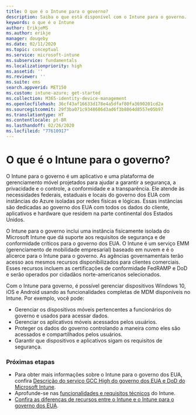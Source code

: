```yaml
---
title: O que é o Intune para o governo?
description: Saiba o que está disponível com o Intune para o governo.
keywords: o que é o Intune
author: ErikjeMS
ms.author: erikje
manager: dougeby
ms.date: 02/11/2020
ms.topic: conceptual
ms.service: microsoft-intune
ms.subservice: fundamentals
ms.localizationpriority: high
ms.assetid: ''
ms.reviewer: ''
ms.suite: ems
search.appverid: MET150
ms.custom: intune-azure; get-started
ms.collection: M365-identity-device-management
ms.openlocfilehash: 36cf43af16633d178e4a5dfaf80fa3690201cd2a
ms.sourcegitcommit: 29f3ba071c9348686d3ad6f3b8864d8557e05b97
ms.translationtype: HT
ms.contentlocale: pt-BR
ms.lasthandoff: 02/26/2020
ms.locfileid: "77610917"
---
```

# <a name="what-is-intune-for-government"></a>O que é o Intune para o governo?

O Intune para o governo é um aplicativo e uma plataforma de gerenciamento móvel projetados para ajudar a garantir a segurança, a privacidade e o controle, a conformidade e a transparência. Ele atende às necessidades federais, estaduais e locais do governo dos EUA com instâncias do Azure isoladas por redes físicas e lógicas. Essas instâncias são dedicadas ao governo dos EUA com todos os dados do cliente, aplicativos e hardware que residem na parte continental dos Estados Unidos. 

O Intune para o governo inclui uma instância fisicamente isolada do Microsoft Intune que dá suporte aos requisitos de segurança e de conformidade críticos para o governo dos EUA. O Intune é um serviço EMM (gerenciamento de mobilidade empresarial) baseado em nuvem e é o alicerce para o Intune para o governo. As agências governamentais terão acesso aos mesmos recursos disponibilizados para clientes comerciais. Esses recursos incluem as certificações de conformidade FedRAMP e DoD e serão operados por cidadãos norte-americanos selecionados.

Com o Intune para governo, é possível gerenciar dispositivos Windows 10, iOS e Android usando as funcionalidades completas de MDM disponíveis no Intune. Por exemplo, você pode:

- Gerenciar os dispositivos móveis pertencentes a funcionários do governo e usados para acessar dados.
- Gerenciar os aplicativos móveis acessados pelos usuários.
- Proteger os dados do governo controlando a maneira como eles são acessados e compartilhados pelos usuários.
- Garantir que dispositivos e aplicativos sigam os requisitos de segurança.

### <a name="next-steps"></a>Próximas etapas
- Para obter mais informações sobre o Intune para o governo dos EUA, confira [Descrição do serviço GCC High do governo dos EUA e DoD do Microsoft Intune](https://docs.microsoft.com/enterprise-mobility-security/solutions/ems-intune-govt-service-description).
- Aprofunde-se nas [funcionalidades e requisitos técnicos](/intune/supported-devices-browsers) do Intune.
- [Confira as diferenças de recursos entre o Intune e o Intune para o governo dos EUA](https://docs.microsoft.com/enterprise-mobility-security/solutions/ems-intune-govt-service-description).
